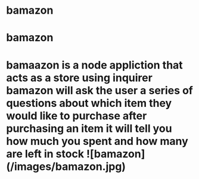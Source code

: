 # bamazon

<h1>bamazon<h1>
bamaazon is a node appliction that acts as a store using inquirer
bamazon will ask the user a series of questions about which item they would like to purchase
after purchasing an item it will tell you how much you spent and how many are left in stock
![bamazon](/images/bamazon.jpg)